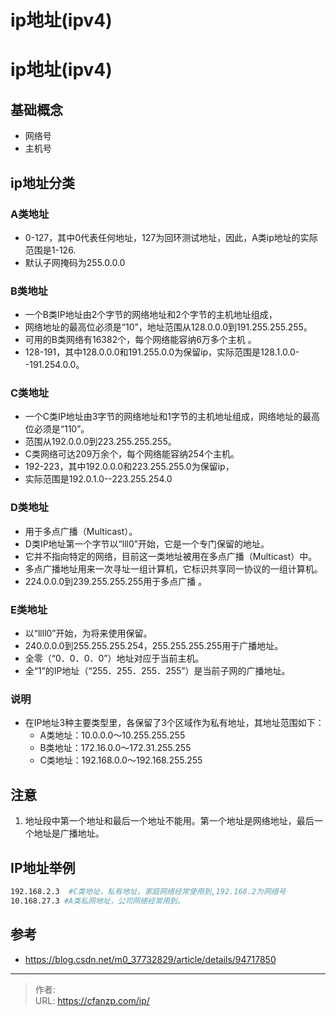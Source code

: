 # ip地址(ipv4)


<!--more-->
# ip地址(ipv4)

## 基础概念
- 网络号
- 主机号

## ip地址分类
### A类地址
- 0-127，其中0代表任何地址，127为回环测试地址，因此，A类ip地址的实际范围是1-126.
- 默认子网掩码为255.0.0.0

### B类地址
- 一个B类IP地址由2个字节的网络地址和2个字节的主机地址组成，
- 网络地址的最高位必须是“10”，地址范围从128.0.0.0到191.255.255.255。
- 可用的B类网络有16382个，每个网络能容纳6万多个主机 。
- 128-191，其中128.0.0.0和191.255.0.0为保留ip，实际范围是128.1.0.0--191.254.0.0。

### C类地址
- 一个C类IP地址由3字节的网络地址和1字节的主机地址组成，网络地址的最高位必须是“110”。
- 范围从192.0.0.0到223.255.255.255。
- C类网络可达209万余个，每个网络能容纳254个主机。
- 192-223，其中192.0.0.0和223.255.255.0为保留ip，
- 实际范围是192.0.1.0--223.255.254.0

### D类地址
- 用于多点广播（Multicast）。
- D类IP地址第一个字节以“lll0”开始，它是一个专门保留的地址。
- 它并不指向特定的网络，目前这一类地址被用在多点广播（Multicast）中。
- 多点广播地址用来一次寻址一组计算机，它标识共享同一协议的一组计算机。
- 224.0.0.0到239.255.255.255用于多点广播 。

### E类地址
- 以“llll0”开始，为将来使用保留。
- 240.0.0.0到255.255.255.254，255.255.255.255用于广播地址。
- 全零（“0．0．0．0”）地址对应于当前主机。
- 全“1”的IP地址（“255．255．255．255”）是当前子网的广播地址。

### 说明
- 在IP地址3种主要类型里，各保留了3个区域作为私有地址，其地址范围如下：
  - A类地址：10.0.0.0～10.255.255.255
  - B类地址：172.16.0.0～172.31.255.255
  - C类地址：192.168.0.0～192.168.255.255


## 注意
1. 地址段中第一个地址和最后一个地址不能用。第一个地址是网络地址，最后一个地址是广播地址。

## IP地址举例
```bash
192.168.2.3  #C类地址，私有地址，家庭网络经常使用到,192.168.2为网络号
10.168.27.3 #A类私网地址，公司网络经常用到。
```


## 参考
- https://blog.csdn.net/m0_37732829/article/details/94717850


---

> 作者:   
> URL: https://cfanzp.com/ip/  

